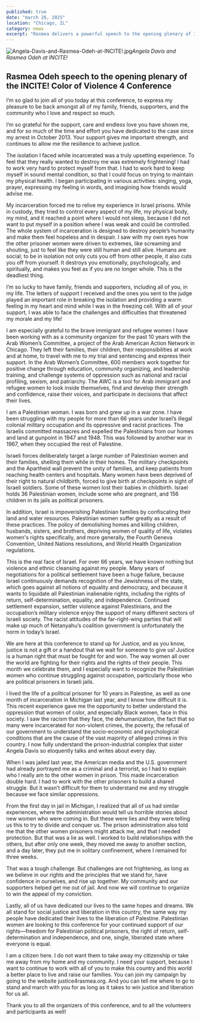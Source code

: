 ```yaml
---
published: true
date: "march 26, 2015"
location: "Chicago, IL"
category: news
excerpt: "Rasmea delivers a powerful speech to the opening plenary of INCITE! Color of Violence 4 Conference"
---
```


![Angela-Davis-and-Rasmea-Odeh-at-INCITE!.jpg]({{site.baseurl}}/assets/img/Angela-Davis-and-Rasmea-Odeh-at-INCITE!.jpg)_Angela Davis and Rasmea Odeh at INCITE!_

## Rasmea Odeh speech to the opening plenary of the INCITE! Color of Violence 4 Conference 

I’m so glad to join all of you today at this conference, to express my pleasure to be back amongst all of my family, friends, supporters, and the community who I love and respect so much. 

I’m so grateful for the support, care and endless love you have shown me, and for so much of the time and effort you have dedicated to the case since my arrest in October 2013. Your support gives me important strength, and continues to allow me the resilience to achieve justice. 

The isolation I faced while incarcerated was a truly upsetting experience. To feel that they really wanted to destroy me was extremely frightening!  I had to work very hard to protect myself from that.  I had to work hard to keep myself in sound mental condition, so that I could focus on trying to maintain my physical health.  I began participating in various activities: singing, yoga, prayer, expressing my feeling in words, and imagining how friends would advise me.

My incarceration forced me to relive my experience in Israel prisons. While in custody, they tried to control every aspect of my life, my physical body, my mind, and it reached a point where I would not sleep, because I did not want to put myself in a position where I was weak and could be controlled.  The whole system of incarceration is designed to destroy people’s humanity and make them feel hopeless and in despair.  I saw with my own eyes how the other prisoner women were driven to extremes, like screaming and shouting, just to feel like they were still human and still alive.  Humans are social; to be in isolation not only cuts you off from other people, it also cuts you off from yourself.  It destroys you emotionally, psychologically, and spiritually, and makes you feel as if you are no longer whole. This is the deadliest thing. 

I’m so lucky to have family, friends and supporters, including all of you, in my life. The letters of support I received and the ones you sent to the judge played an important role in breaking the isolation and providing a warm feeling in my heart and mind while I was in the freezing cell.  With all of your support, I was able to face the challenges and difficulties that threatened my morale and my life! 

I am especially grateful to the brave immigrant and refugee women I have been working with as a community organizer for the past 10 years with the Arab Women’s Committee, a project of the Arab American Action Network in Chicago. They left their families, their children, their responsibilities at work and at home, to travel with me to my trial and sentencing and express their support. In the Arab Women’s Committee, 600 members work together for positive change through education, community organizing, and leadership training, and challenge systems of oppression such as national and racial profiling, sexism, and patriarchy. The AWC is a tool for Arab immigrant and refugee women to look inside themselves, find and develop their strength and confidence, raise their voices, and participate in decisions that affect their lives.

I am a Palestinian woman. I was born and grew up in a war zone. I have been struggling with my people for more than 66 years under Israel’s illegal colonial military occupation and its oppressive and racist practices. The Israelis committed massacres and expelled the Palestinians from our homes and land at gunpoint in 1947 and 1948. This was followed by another war in 1967, when they occupied the rest of Palestine. 

Israeli forces deliberately target a large number of Palestinian women and their families, shelling them while in their homes. The military checkpoints and the Apartheid wall prevent the unity of families, and keep patients from reaching health centers and hospitals.  Many women have been deprived of their right to natural childbirth, forced to give birth at checkpoints in sight of Israeli soldiers. Some of these women lost their babies in childbirth. Israel holds 36 Palestinian women, include some who are pregnant, and 156 children in its jails as political prisoners. 

In addition, Israel is impoverishing Palestinian families by confiscating their land and water resources. Palestinian women suffer greatly as a result of these practices. The policy of demolishing homes and killing  children, husbands, sisters, and brothers, depriving women of quality of life, violates women's rights specifically, and more generally, the Fourth Geneva Convention, United Nations resolutions, and World Health Organization regulations. 

This is the real face of Israel. For over 66 years, we have known nothing but violence and ethnic cleansing against my people.  Many years of negotiations for a political settlement have been a huge failure, because Israel continuously demands recognition of the Jewishness of the state, which goes against all notions of equality and democracy, and because it wants to liquidate all Palestinian inalienable rights, including the rights of return, self-determination, equality, and independence.  Continued settlement expansion, settler violence against Palestinians, and the occupation’s military violence enjoy the support of many different sectors of Israeli society. The racist attitudes of the far-right-wing parties that will make up much of Netanyahu’s coalition government is unfortunately the norm in today’s Israel.

We are here at this conference to stand up for Justice, and as you know, justice is not a gift or a handout that we wait for someone to give us! Justice is a human right that must be fought for and won. The way women all over the world are fighting for their rights and the rights of their people. This month we celebrate them, and I especially want to recognize the Palestinian women who continue struggling against occupation, particularly those who are political prisoners in Israeli jails. 

I lived the life of a political prisoner for 10 years in Palestine, as well as one month of incarceration in Michigan last year, and I know how difficult it is.  This recent experience gave me the opportunity to better understand the oppression that women of color, and especially Black women, face in this society. I saw the racism that they face, the dehumanization, the fact that so many were incarcerated for non-violent crimes, the poverty, the refusal of our government to understand the socio-economic and psychological conditions that are the cause of the vast majority of alleged crimes in this country.  I now fully understand the prison-industrial complex that sister Angela Davis so eloquently talks and writes about every day.

When I was jailed last year, the American media and the U.S. government had already portrayed me as a criminal and a terrorist, so I had to explain who I really am to the other women in prison. This made incarceration double hard. I had to work with the other prisoners to build a shared struggle. But it wasn’t difficult for them to understand me and my struggle because we face similar oppressions. 

From the first day in jail in Michigan, I realized that all of us had similar experiences, where the administration would tell us horrible stories about new women who were coming in. But these were lies and they were telling us this to try to divide and conquer us.  The prison administration also told me that the other women prisoners might attack me, and that I needed protection. But that was a lie as well.  I worked to build relationships with the others, but after only one week, they moved me away to another section, and a day later, they put me in solitary confinement, where I remained for three weeks. 

That was a tough challenge.  But challenges are not frightening, as long as we believe in our rights and the principles that we stand for, have confidence in ourselves, and rise up together.  My community and our supporters helped get me out of jail.  And now we will continue to organize to win the appeal of my conviction.

Lastly, all of us have dedicated our lives to the same hopes and dreams. We all stand for social justice and liberation in this country, the same way my people have dedicated their lives to the liberation of Palestine. Palestinian women are looking to this conference for your continued support of our rights—freedom for Palestinian political prisoners, the right of return, self-determination and independence, and one, single, liberated state where everyone is equal.

I am a citizen here. I do not want them to take away my citizenship or take me away from my home and my community. I need your support, because I want to continue to work with all of you to make this country and this world a better place to live and raise our families.  You can join my campaign by going to the website justice4rasmea.org.  And you can tell me where to go to stand and march with you for as long as it takes to win justice and liberation for us all.  

Thank you to all the organizers of this conference, and to all the volunteers and participants as well!